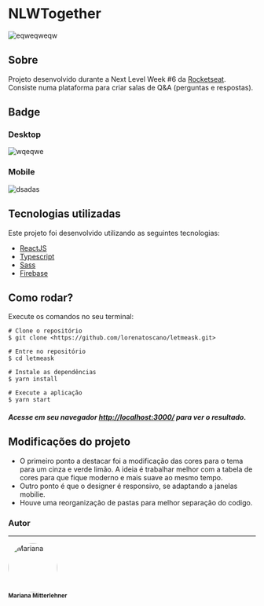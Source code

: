 
# NLWTogether

![eqweqweqw](https://user-images.githubusercontent.com/51057747/124850253-adcd9b00-df76-11eb-8097-79668cb27e0a.png)


## Sobre

Projeto desenvolvido durante a Next Level Week #6 da [Rocketseat](https://rocketseat.com.br/). Consiste numa plataforma para criar salas de Q&A (perguntas e respostas).


## Badge

### Desktop

![wqeqwe](https://user-images.githubusercontent.com/51057747/124850255-ae663180-df76-11eb-9054-0c09a93c0570.png) 


### Mobile

![dsadas](https://user-images.githubusercontent.com/51057747/124850257-aefec800-df76-11eb-8890-a8e330529e1f.png)


## Tecnologias utilizadas

Este projeto foi desenvolvido utilizando as seguintes tecnologias:

- [ReactJS](https://reactjs.org/)
- [Typescript](https://www.typescriptlang.org/)
- [Sass](https://sass-lang.com/)
- [Firebase](https://firebase.google.com/?hl=pt)

## Como rodar?

Execute os comandos no seu terminal:

```
# Clone o repositório
$ git clone <https://github.com/lorenatoscano/letmeask.git>

# Entre no repositório
$ cd letmeask

# Instale as dependências
$ yarn install

# Execute a aplicação
$ yarn start

```

##### Acesse em seu navegador [http://localhost:3000/](http://localhost:3000/) para ver o resultado.

## Modificações do projeto
- O primeiro ponto a destacar foi a modificação das cores para o tema para um cinza e verde limão. A ideia é trabalhar melhor com a tabela de cores para que fique moderno e mais suave ao mesmo tempo.
- Outro ponto é que o designer é responsivo, se adaptando a janelas mobilie.
- Houve uma reorganização de pastas para melhor separação do codigo.

### Autor
---

 <img style="border-radius: 50%;" src="https://media-exp1.licdn.com/dms/image/C4E03AQGEP93SRjmvmA/profile-displayphoto-shrink_100_100/0/1616796316494?e=1626912000&v=beta&t=RdX_TfGm1nAvlFHC3S12zAG6ru0R-wOZV9_OFq5B_qE" width="100px;" alt="Mariana"/>
 <br />
 <sub><b>Mariana Mitterlehner</b></sub>
